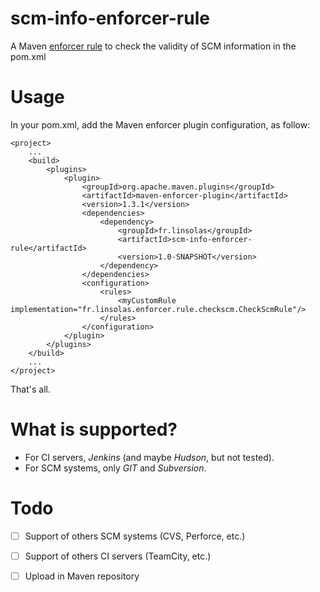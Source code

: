 scm-info-enforcer-rule
======================

A Maven [enforcer rule](http://maven.apache.org/enforcer/maven-enforcer-plugin/) to check the validity of SCM information in the pom.xml

# Usage

In your pom.xml, add the Maven enforcer plugin configuration, as follow:

```
<project>
    ...
    <build>
        <plugins>
            <plugin>
                <groupId>org.apache.maven.plugins</groupId>
                <artifactId>maven-enforcer-plugin</artifactId>
                <version>1.3.1</version>
                <dependencies>
                    <dependency>
                        <groupId>fr.linsolas</groupId>
                        <artifactId>scm-info-enforcer-rule</artifactId>
                        <version>1.0-SNAPSHOT</version>
                    </dependency>
                </dependencies>
                <configuration>
                    <rules>
                        <myCustomRule implementation="fr.linsolas.enforcer.rule.checkscm.CheckScmRule"/>
                    </rules>
                </configuration>
            </plugin>
        </plugins>
    </build>
    ...
</project>
```

That's all.


# What is supported?

* For CI servers, *Jenkins* (and maybe *Hudson*, but not tested).
* For SCM systems, only *GIT* and *Subversion*.

# Todo

- [ ] Support of others SCM systems (CVS, Perforce, etc.)
- [ ] Support of others CI servers (TeamCity, etc.)
- [ ] Upload in Maven repository


